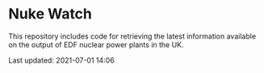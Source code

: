 # Nuke Watch

This repository includes code for retrieving the latest information available on the output of EDF nuclear power plants in the UK.

Last updated: 2021-07-01 14:06